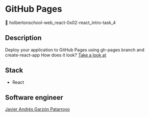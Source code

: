 # GitHub Pages
:open_file_folder: holbertonschool-web_react-0x02-react_intro-task_4

## Description
Deploy your application to GitHub Pages using gh-pages branch and create-react-app
How does it look? [Take a look at](https://javierandresgp.github.io/holbertonschool-web_react-0x02-react_intro-task_4/)

## Stack
* React

## Software engineer
[Javier Andrés Garzón Patarroyo](https://www.javierandresgp.com)
